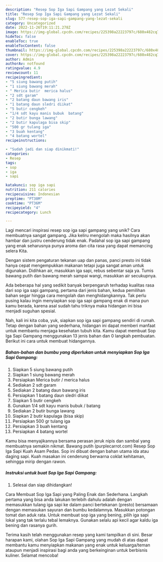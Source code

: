 ```yaml
---
description: "Resep Sop Iga Sapi Gampang yang Lezat Sekali"
title: "Resep Sop Iga Sapi Gampang yang Lezat Sekali"
slug: 577-resep-sop-iga-sapi-gampang-yang-lezat-sekali
category: Uncategorized
date: 2022-11-26T19:11:21.278Z
image: https://img-global.cpcdn.com/recipes/225398a22223797c/680x482cq70/sop-iga-sapi-gampang-foto-resep-utama.jpg
hideToc: false
enableToc: true
enableTocContent: false
thumbnail: https://img-global.cpcdn.com/recipes/225398a22223797c/680x482cq70/sop-iga-sapi-gampang-foto-resep-utama.jpg
cover: https://img-global.cpcdn.com/recipes/225398a22223797c/680x482cq70/sop-iga-sapi-gampang-foto-resep-utama.jpg
author: Admin
authorAv: notfound
ratingvalue: 4.9
reviewcount: 11
recipeingredient:
- "5 siung bawang putih"
- "1 siung bawang merah"
- " Merica butir  merica halus"
- "2 sdt garam"
- "2 batang daun bawang iris"
- "1 batang daun sledri diikat"
- "5 butir cengkeh"
- "1/4 sdt kayu manis bubuk  batang"
- "2 butir bunga lawang"
- "2 butir kapulaga bisa skip"
- "500 gr tulang iga"
- "3 buah kentang"
- "4 batang wortel"
recipeinstructions:

- "Sudah jadi dan siap dinikmati!"
categories:
- Resep
tags:
- sop
- iga
- sapi

katakunci: sop iga sapi 
nutrition: 211 calories
recipecuisine: Indonesian
preptime: "PT30M"
cooktime: "PT36M"
recipeyield: "4"
recipecategory: Lunch

---
```





Lagi mencari inspirasi resep sop iga sapi gampang yang unik? Cara membuatnya sangat gampang. Jika keliru mengolah maka hasilnya akan hambar dan justru cenderung tidak enak. Padahal sop iga sapi gampang yang enak seharusnya punya aroma dan cita rasa yang dapat memancing selera Kita.





Dengan sistem pengaturan tekanan uap dan panas, panci presto ini tidak hanya cepat mengempukkan makanan tetapi juga sangat aman untuk digunakan. Didihkan air, masukkan iga sapi, rebus sebentar saja ya. Tumis bawang putih dan bawang merah sampai wangi, masukkan air secukupnya.

Ada beberapa hal yang sedikit banyak berpengaruh terhadap kualitas rasa dari sop iga sapi gampang, pertama dari jenis bahan, kedua pemilihan bahan segar hingga cara mengolah dan menghidangkannya. Tak perlu pusing kalau ingin menyiapkan sop iga sapi gampang enak di mana pun kamu berada, karena asal sudah tahu triknya maka hidangan ini bisa menjadi suguhan spesial.






Nah, kali ini kita coba, yuk, siapkan sop iga sapi gampang sendiri di rumah. Tetap dengan bahan yang sederhana, hidangan ini dapat memberi manfaat untuk membantu menjaga kesehatan tubuh kita. Kamu dapat membuat Sop Iga Sapi Gampang menggunakan 13 jenis bahan dan 0 langkah pembuatan. Berikut ini cara untuk membuat hidangannya.

<!--inarticleads1-->

##### Bahan-bahan dan bumbu yang diperlukan untuk menyiapkan Sop Iga Sapi Gampang:

1. Siapkan 5 siung bawang putih
1. Siapkan 1 siung bawang merah
1. Persiapkan  Merica butir / merica halus
1. Sediakan 2 sdt garam
1. Sediakan 2 batang daun bawang iris
1. Persiapkan 1 batang daun sledri diikat
1. Siapkan 5 butir cengkeh
1. Gunakan 1/4 sdt kayu manis bubuk / batang
1. Sediakan 2 butir bunga lawang
1. Siapkan 2 butir kapulaga (bisa skip)
1. Persiapkan 500 gr tulang iga
1. Persiapkan 3 buah kentang
1. Persiapkan 4 batang wortel


Kamu bisa menyajikannya bersama perasan jeruk nipis dan sambal yang membuatnya semakin nikmat. Bawang putih (purplecarrot.com) Resep Sop Iga Sapi Kuah Asam Pedas. Sop ini dibuat dengan bahan utama ida atau daging sapi. Kuah masakan ini cenderung berwarna coklat kehitaman, sehingga mirip dengan rawon. 

<!--inarticleads2-->

##### Instruksi untuk buat Sop Iga Sapi Gampang:


1. Selesai dan siap dihidangkan!

Cara Membuat Sop Iga Sapi yang Paling Enak dan Sederhana. Langkah pertama yang bisa anda lakukan terlebih dahulu adalah dengan memasukkan tulang iga sapi ke dalam panci bertekanan (presto) bersamaan dengan memasukan sayuran dan bumbu kedalamnya. Masukkan potongan tomat dan aduk rata. Untuk membuat sop iga yang bening, pilih iga sapi lokal yang tak terlalu tebal lemaknya. Gunakan selalu api kecil agar kaldu iga bening dan rasanya gurih. 

Terima kasih telah menggunakan resep yang kami tampilkan di sini. Besar harapan kami, olahan Sop Iga Sapi Gampang yang mudah di atas dapat membantu kamu menyiapkan makanan yang enak untuk keluarga/teman ataupun menjadi inspirasi bagi anda yang berkeinginan untuk berbisnis kuliner. Selamat mencoba!
